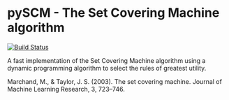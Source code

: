 # pySCM - The Set Covering Machine algorithm

[![Build Status](https://travis-ci.org/aldro61/pyscm.svg?branch=in-memory)](https://travis-ci.org/aldro61/pyscm)

A fast implementation of the Set Covering Machine algorithm using a dynamic programming algorithm to select the rules of greatest utility.

Marchand, M., & Taylor, J. S. (2003). The set covering machine. Journal of Machine Learning Research, 3, 723–746.
